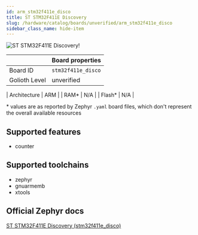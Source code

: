 ```yaml
---
id: arm_stm32f411e_disco
title: ST STM32F411E Discovery
slug: /hardware/catalog/boards/unverified/arm_stm32f411e_disco
sidebar_class_name: hide-item
---
```


[//]: # (This is an auto-generated file, do not edit! Changes to it will be lost upon re-generation)

![ST STM32F411E Discovery!](/img/boards/arm/stm32f411e_disco.jpg "ST STM32F411E Discovery")

|                | Board properties     |
| -------------  | -------------------- |
| Board ID       | `stm32f411e_disco` |
| Golioth Level  | unverified       |

| Architecture   | ARM |
| RAM*           | N/A |
| Flash*         | N/A |

\* values are as reported by Zephyr `.yaml` board files, which don't represent the overall available resources



## Supported features

* counter

## Supported toolchains

* zephyr
* gnuarmemb
* xtools

## Official Zephyr docs

[ST STM32F411E Discovery (stm32f411e_disco)](https://docs.zephyrproject.org/latest/boards/arm/stm32f411e_disco/doc/index.html)
